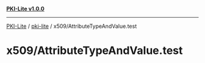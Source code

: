 [**PKI-Lite v1.0.0**](../../../README.md)

---

[PKI-Lite](../../../README.md) / [pki-lite](../../README.md) / x509/AttributeTypeAndValue.test

# x509/AttributeTypeAndValue.test
